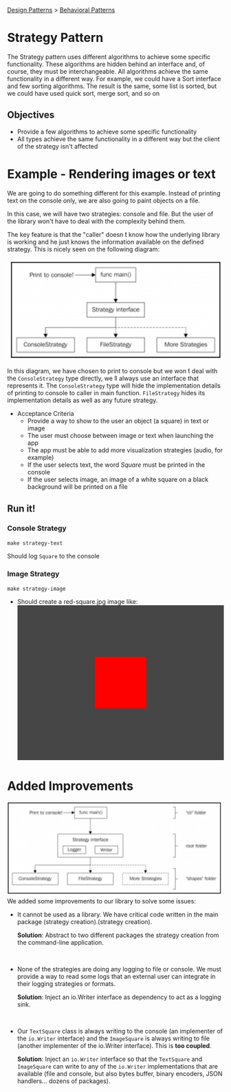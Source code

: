 [Design Patterns](../../) > [Behavioral Patterns](../)

# Strategy Pattern
The Strategy pattern uses different algorithms to achieve some specific functionality. These algorithms are hidden behind an interface and, of course, they must be interchangeable. All algorithms achieve the same functionality in a different way. For example, we could have a Sort interface and few sorting algorithms. The result is the same, some list is sorted, but we could have used quick sort, merge sort, and so on

## Objectives
- Provide a few algorithms to achieve some specific functionality
- All types achieve the same functionality in a different way but the client of the strategy isn't affected

# Example - Rendering images or text

We are going to do something different for this example. Instead of printing text on the console only, we are also going to paint objects on a file.

In this case, we will have two strategies: console and file. But the user of the library won't have to deal with the complexity behind them.

The key feature is that the "caller" doesn ́t know how the underlying library is working and he just knows the information available on the defined strategy. This is nicely seen on the following diagram:

![alt text](../../docs/strategy.png)

In this diagram, we have chosen to print to console but we won ́t deal with the ```ConsoleStrategy``` type directly, we ́ll always use an interface that represents it.
The ```ConsoleStrategy``` type will hide the implementation details of printing to console to caller in main function. ```FileStrategy``` hides its implementation details as well as any future strategy.

- Acceptance Criteria
    - Provide a way to show to the user an object (a square) in text or image
    - The user must choose between image or text when launching the app
    - The app must be able to add more visualization strategies (audio, for example)
    - If the user selects text, the word *Square* must be printed in the console
    - If the user selects image, an image of a white square on a black background will be printed on a file


## Run it!
### Console Strategy
````
make strategy-text
````
Should log ```Square``` to the console

### Image Strategy
````
make strategy-image
````
- Should create a red-square.jpg image like:
![alt text](../../docs/red-square.jpg)


# Added Improvements
![alt text](../../docs/strategy_improved.png)
We added some improvements to our library to solve some issues:
- It cannot be used as a library. We have critical code written in the main package (strategy creation).(strategy creation).

    **Solution**: Abstract to two different packages the strategy creation from the command-line application.

<br>

- None of the strategies are doing any logging to file or console. We must provide a way to read some logs that an external user can integrate in their logging strategies or formats.

    **Solution**: Inject an io.Writer interface as dependency to act as a logging sink.

<br>

- Our ```TextSquare``` class is always writing to the console (an implementer of
the ```io.Writer``` interface) and the ```ImageSquare``` is always writing to file (another implementer of the io.Writer interface). This is **too coupled**.

    **Solution**: Inject an ```io.Writer``` interface so that the ```TextSquare``` and ```ImageSquare``` can write to any of the ```io.Writer``` implementations that are available (file and console, but also bytes buffer, binary encoders, JSON handlers... dozens of packages).
